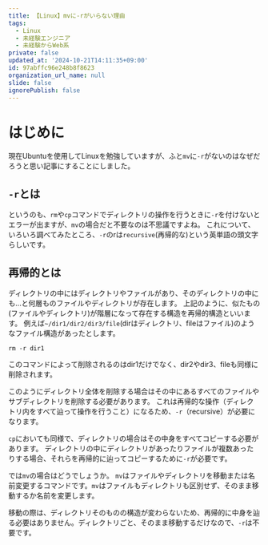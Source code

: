 ```yaml
---
title: 【Linux】mvに-rがいらない理由
tags:
  - Linux
  - 未経験エンジニア
  - 未経験からWeb系
private: false
updated_at: '2024-10-21T14:11:35+09:00'
id: 97abffc96e248b8f8623
organization_url_name: null
slide: false
ignorePublish: false
---
```

# はじめに
現在Ubuntuを使用してLinuxを勉強していますが、ふと`mv`に`-r`がないのはなぜだろうと思い記事にすることにしました。

## `-r`とは
というのも、`rm`や`cp`コマンドでディレクトリの操作を行うときに`-r`を付けないとエラーが出ますが、`mv`の場合だと不要なのは不思議ですよね。
これについて、いろいろ調べてみたところ、`-r`のrは`recursive`(再帰的な)という英単語の頭文字らしいです。

## 再帰的とは
ディレクトリの中にはディレクトリやファイルがあり、そのディレクトリの中にも...と何層ものファイルやディレクトリが存在します。
上記のように、似たもの(ファイルやディレクトリ)が階層になって存在する構造を再帰的構造といいます。
例えば`~/dir1/dir2/dir3/file`(dirはディレクトリ、fileはファイル)のようなファイル構造があったとします。
```linux
rm -r dir1
```
このコマンドによって削除されるのはdir1だけでなく、dir2やdir3、fileも同様に削除されます。

このようにディレクトリ全体を削除する場合はその中にあるすべてのファイルやサブディレクトリを削除する必要があります。
これは再帰的な操作（ディレクトリ内をすべて辿って操作を行うこと）になるため、`-r`（recursive）が必要になります。

`cp`においても同様で、ディレクトリの場合はその中身をすべてコピーする必要があります。
ディレクトリの中にディレクトリがあったりファイルが複数あったりする場合、それらを再帰的に辿ってコピーするために`-r`が必要です。

では`mv`の場合はどうでしょうか。
`mv`はファイルやディレクトリを移動または名前変更するコマンドです。`mv`はファイルもディレクトリも区別せず、そのまま移動するか名前を変更します。

移動の際は、ディレクトリそのものの構造が変わらないため、再帰的に中身を辿る必要はありません。ディレクトリごと、そのまま移動するだけなので、`-r`は不要です。
